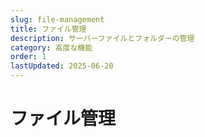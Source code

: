 ```yaml
---
slug: file-management
title: ファイル管理
description: サーバーファイルとフォルダーの管理
category: 高度な機能
order: 1
lastUpdated: 2025-06-20
---
```


# ファイル管理
